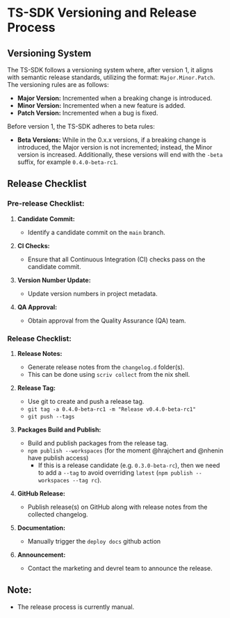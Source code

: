 # TS-SDK Versioning and Release Process

## Versioning System

The TS-SDK follows a versioning system where, after version 1, it aligns with semantic release standards, utilizing the format: `Major.Minor.Patch`. The versioning rules are as follows:

- **Major Version:** Incremented when a breaking change is introduced.
- **Minor Version:** Incremented when a new feature is added.
- **Patch Version:** Incremented when a bug is fixed.

Before version 1, the TS-SDK adheres to beta rules:

- **Beta Versions:** While in the 0.x.x versions, if a breaking change is introduced, the Major version is not incremented; instead, the Minor version is increased. Additionally, these versions will end with the `-beta` suffix, for example `0.4.0-beta-rc1`.

## Release Checklist

### Pre-release Checklist:

1. **Candidate Commit:**

    - Identify a candidate commit on the `main` branch.

2. **CI Checks:**

    - Ensure that all Continuous Integration (CI) checks pass on the candidate commit.

3. **Version Number Update:**

    - Update version numbers in project metadata.

4. **QA Approval:**

    - Obtain approval from the Quality Assurance (QA) team.

### Release Checklist:

1. **Release Notes:**

    - Generate release notes from the `changelog.d` folder(s).
    - This can be done using `scriv collect` from the nix shell.

2. **Release Tag:**

    - Use git to create and push a release tag.
    - `git tag -a 0.4.0-beta-rc1 -m "Release v0.4.0-beta-rc1"`
    - `git push --tags`

3. **Packages Build and Publish:**

    - Build and publish packages from the release tag.
    - `npm publish --workspaces` (for the moment @hrajchert and @nhenin have publish access)
      - If this is a release candidate (e.g. `0.3.0-beta-rc`), then we need to add a `--tag` to avoid overriding `latest` (`npm publish --workspaces --tag rc`).

4. **GitHub Release:**

    - Publish release(s) on GitHub along with release notes from the collected changelog.

5. **Documentation:**

    - Manually trigger the `deploy docs` github action

6. **Announcement:**

    - Contact the marketing and devrel team to announce the release.

## Note:

- The release process is currently manual.

